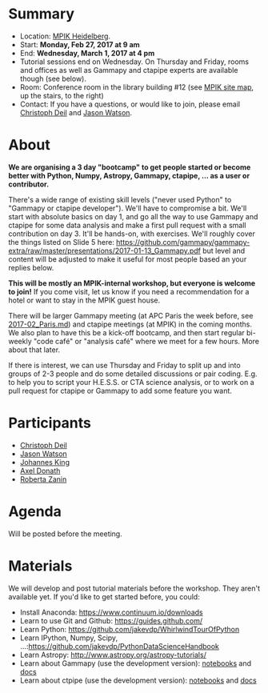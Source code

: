 # Summary

* Location: [MPIK Heidelberg](https://www.mpi-hd.mpg.de/mpi/en/start/).
* Start: **Monday, Feb 27, 2017 at 9 am**
* End: **Wednesday, March 1, 2017 at 4 pm**
* Tutorial sessions end on Wednesday. On Thursday and Friday, rooms and offices
  as well as Gammapy and ctapipe experts are available though (see below).
* Room: Conference room in the library building #12
  (see [MPIK site map](https://www.mpi-hd.mpg.de/mpi/en/contact/access-and-site-map/), up the stairs, to the right)
* Contact: If you have a questions, or would like to join, please email [Christoph Deil](https://github.com/cdeil) and [Jason Watson](https://github.com/watsonjj).

# About

**We are organising a 3 day "bootcamp" to get people started or become better with Python, Numpy, Astropy, Gammapy, ctapipe, ... as a user or contributor.**

There's a wide range of existing skill levels ("never used Python" to "Gammapy
or ctapipe developer"). We'll have to compromise a bit. We'll start with
absolute basics on day 1, and go all the way to use Gammapy and ctapipe for some
data analysis and make a first pull request with a small contribution on day 3.
It'll be hands-on, with exercises. We'll roughly cover the things listed on
Slide 5 here:
https://github.com/gammapy/gammapy-extra/raw/master/presentations/2017-01-13_Gammapy.pdf
but level and content will be adjusted to make it useful for most people based
an your replies below.

**This will be mostly an MPIK-internal workshop, but everyone is welcome to join!**
If you come visit, let us know if you need a recommendation for a hotel or want to stay in the MPIK guest house.

There will be larger Gammapy meeting (at APC Paris the week before, see [2017-02_Paris.md](2017-02_Paris.md)) and ctapipe
meetings (at MPIK) in the coming months. We also plan to have this be a kick-off
bootcamp, and then start regular bi-weekly "code café" or "analysis café" where
we meet for a few hours. More about that later.

If there is interest, we can use Thursday and Friday to split up and into groups
of 2-3 people and do some detailed discussions or pair coding. E.g. to help you
to script your H.E.S.S. or CTA science analysis, or to work on a pull request
for ctapipe or Gammapy to add some feature you want.

# Participants

* [Christoph Deil](https://github.com/cdeil)
* [Jason Watson](https://github.com/watsonjj)
* [Johannes King](https://github.com/joleroi)
* [Axel Donath](https://github.com/adonath)
* [Roberta Zanin](https://github.com/robertazanin)

# Agenda

Will be posted before the meeting.

# Materials

We will develop and post tutorial materials before the workshop. They aren't
available yet. If you'd like to get started before, you could:

* Install Anaconda: https://www.continuum.io/downloads
* Learn to use Git and Github: https://guides.github.com/
* Learn Python: https://github.com/jakevdp/WhirlwindTourOfPython
* Learn IPython, Numpy, Scipy, ...:https://github.com/jakevdp/PythonDataScienceHandbook
* Learn Astropy: http://www.astropy.org/astropy-tutorials/
* Learn about Gammapy (use the development version): [notebooks](http://nbviewer.jupyter.org/github/gammapy/gammapy-extra/blob/master/index.ipynb) and [docs](http://docs.gammapy.org/en/latest/)
* Learn about ctpipe (use the development version): [notebooks](https://github.com/cta-observatory/ctapipe/tree/master/examples/notebooks) and [docs](https://cta-observatory.github.io/ctapipe/)
